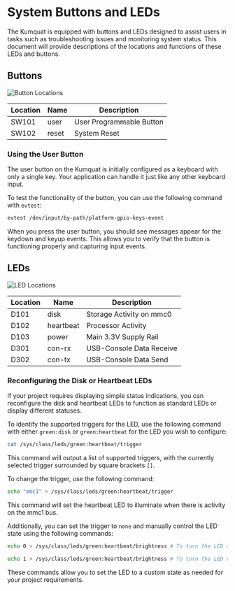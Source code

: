 # System Buttons and LEDs

The Kumquat is equipped with buttons and LEDs designed to assist users in tasks such as troubleshooting issues and monitoring system status. This document will provide descriptions of the locations and functions of these LEDs and buttons.

## Buttons

![Button Locations](placeholder_image_link)

| Location | Name   | Description              |
| -------- | ------ | ------------------------ |
| SW101    | user   | User Programmable Button |
| SW102    | reset  | System Reset             |

### Using the User Button

The user button on the Kumquat is initially configured as a keyboard with only a single key. Your application can handle it just like any other keyboard input.

To test the functionality of the button, you can use the following command with `evtest`:

```sh
evtest /dev/input/by-path/platform-gpio-keys-event
```

When you press the user button, you should see messages appear for the keydown and keyup events. This allows you to verify that the button is functioning properly and capturing input events.

## LEDs

![LED Locations](placeholder_image_link)

| Location | Name      | Description              |
| -------- | --------- | ------------------------ |
| D101     | disk      | Storage Activity on mmc0 |
| D102     | heartbeat | Processor Activity       |
| D103     | power     | Main 3.3V Supply Rail    |
| D301     | con-rx    | USB-Console Data Receive |
| D302     | con-tx    | USB-Console Data Send    |

### Reconfiguring the Disk or Heartbeat LEDs

If your project requires displaying simple status indications, you can reconfigure the disk and heartbeat LEDs to function as standard LEDs or display different statuses.

To identify the supported triggers for the LED, use the following command with either `green:disk` or `green:heartbeat` for the LED you wish to configure:

```sh
cat /sys/class/leds/green:heartbeat/trigger
```

This command will output a list of supported triggers, with the currently selected trigger surrounded by square brackets `[]`.

To change the trigger, use the following command:

```sh
echo "mmc1" > /sys/class/leds/green:heartbeat/trigger
```

This command will set the heartbeat LED to illuminate when there is activity on the mmc1 bus.

Additionally, you can set the trigger to `none` and manually control the LED state using the following commands:

```sh
echo 0 > /sys/class/leds/green:heartbeat/brightness # To turn the LED off

echo 1 > /sys/class/leds/green:heartbeat/brightness # To turn the LED on
```

These commands allow you to set the LED to a custom state as needed for your project requirements.